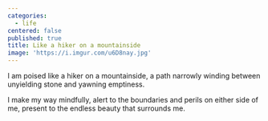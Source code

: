 ```yaml
---
categories:
  - life
centered: false
published: true
title: Like a hiker on a mountainside
image: 'https://i.imgur.com/u6D8nay.jpg'
---
```

I am poised like a hiker
on a mountainside,
a path narrowly winding
between unyielding stone
and yawning emptiness.

I make my way mindfully,
alert to the boundaries and perils
on either side of me,
present to the endless beauty
that surrounds me. 